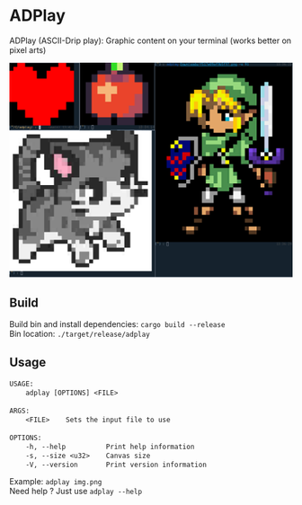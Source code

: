 # ADPlay
ADPlay (ASCII-Drip play): Graphic content on your terminal (works better on pixel arts)

<p align="center">
  <img src="./demo.png">
</p>

## Build
Build bin and install dependencies: `cargo build --release`  
Bin location: `./target/release/adplay`

## Usage
```
USAGE:
    adplay [OPTIONS] <FILE>

ARGS:
    <FILE>    Sets the input file to use

OPTIONS:
    -h, --help          Print help information
    -s, --size <u32>    Canvas size
    -V, --version       Print version information
```
Example: `adplay img.png`  
Need help ? Just use `adplay --help`
